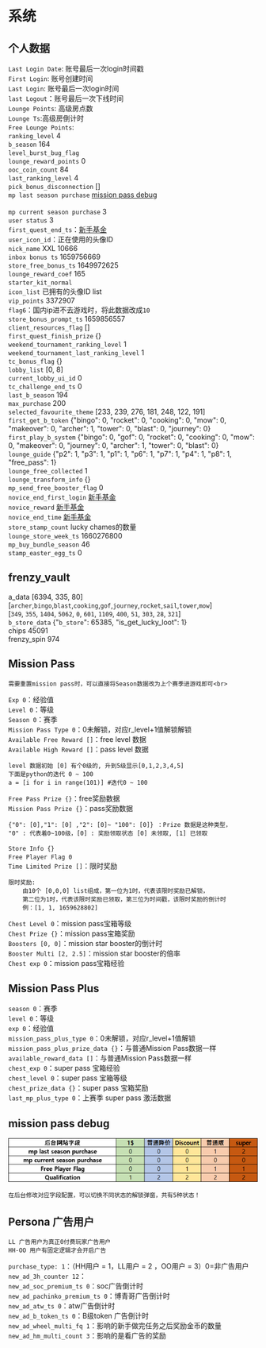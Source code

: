 # 系统
## 个人数据

`Last Login Date`: 账号最后一次login时间戳<br>
`First Login`: 账号创建时间<br>
`Last Login`: 账号最后一次login时间<br>
`last Logout`：账号最后一次下线时间<br>
`Lounge Points`: 高级房点数<br>
`Lounge Ts`:高级房倒计时<br>
`Free Lounge Points`:<br>
`ranking_level` 4<br>
`b_season` 164<br>
`level_burst_bug_flag`<br>
`lounge_reward_points` 0<br>
`ooc_coin_count` 84<br>
`last_ranking_level` 4<br>
`pick_bonus_disconnection` []<br>
`mp last season purchase` [mission pass debug](#mission-pass-debug)<br><br>
`mp current season purchase` 3<br>
`user status` 3<br>
`first_quest_end_ts`：[新手基金](quest.md)<br>
`user_icon_id`：正在使用的头像ID<br>
`nick_name` XXL 10666<br>
`inbox bonus ts` 1659756669<br>
`store_free_bonus_ts` 1649972625<br>
`lounge_reward_coef` 165<br>
`starter_kit_normal`<br>
`icon_list` 已拥有的头像ID list<br>
`vip_points` 3372907<br>
`flag6`：国内ip进不去游戏时，将此数据改成`10`<br>
`store_bonus_prompt_ts` 1659856557<br>
`client_resources_flag` []<br>
`first_quest_finish_prize` {}<br>
`weekend_tournament_ranking_level` 1<br>
`weekend_tournament_last_ranking_level` 1<br>
`tc_bonus_flag` {}<br>
`lobby_list` [0, 8]<br>
`current_lobby_ui_id` 0<br>
`tc_challenge_end_ts` 0<br>
`last_b_season` 194<br>
`max_purchase` 200<br>
`selected_favourite_theme` [233, 239, 276, 181, 248, 122, 191]<br>
`first_get_b_token` {"bingo": 0, "rocket": 0, "cooking": 0, "mow": 0, "makeover": 0, "archer": 1, "tower": 0, "blast": 0, "journey": 0}<br>
`first_play_b_system` {"bingo": 0, "gof": 0, "rocket": 0, "cooking": 0, "mow": 0, "makeover": 0, "journey": 0, "archer": 1, "tower": 0, "blast": 0}
`lounge_guide` {"p2": 1, "p3": 1, "p1": 1, "p6": 1, "p7": 1, "p4": 1, "p8": 1, "free_pass": 1}<br>
`lounge_free_collected` 1<br>
`lounge_transform_info` {}<br>
`mp_send_free_booster_flag` 0<br>
`novice_end_first_login` [新手基金](quest.md)<br>
`novice_reward` [新手基金](quest.md)<br>
`novice_end_time` [新手基金](quest.md)<br>
`store_stamp_count` lucky chames的数量<br>
`lounge_store_week_ts` 1660276800<br>
`mp_buy_bundle_season` 46<br>
`stamp_easter_egg_ts` 0<br>

## frenzy_vault
a_data [6394, 335, 80]<br>
[`archer`,`bingo`,`blast`,`cooking`,`gof`,`journey`,`rocket`,`sail`,`tower`,`mow`]<br> 
[`349`, `355`, `1404`, `5062`, `0`, `601`, `1109`, `400`, `51`, `303`, `28`, `321`]<br>
`b_store_data` {"`b_store`": 65385, "is_get_lucky_loot": 1}<br>
chips 45091<br>
frenzy_spin 974

## Mission Pass

    需要重置mission pass时，可以直接将Season数据改为上个赛季进游戏即可<br>

`Exp 0`：经验值<br>
`Level 0`：等级<br>
`Season 0`：赛季<br>
`Mission Pass Type 0`：0未解锁，对应r_level+1值解锁解锁<br>
`Available Free Reward []`：free level 数据<br>
`Available High Reward []`：pass level 数据

    level 数据初始 [0] 有个0级的, 升到5级显示[0,1,2,3,4,5]
    下面是python的迭代 0 ~ 100
    a = [i for i in range(101)] #迭代0 ~ 100
`Free Pass Prize {}`：free奖励数据<br>
`Mission Pass Prize {}`：pass奖励数据<br>

    {"0": [0],"1": [0] ,"2": [0]~ "100": [0]} ：Prize 数据是这种类型，
    "0" : 代表着0~100级，[0] : 奖励领取状态 [0] 未领取, [1] 已领取
`Store Info {}`<br>
`Free Player Flag 0`<br>
`Time Limited Prize []`：限时奖励<br>

    限时奖励:
        由10个 [0,0,0] list组成，第一位为1时，代表该限时奖励已解锁，
        第二位为1时，代表该限时奖励已领取，第三位为时间戳，该限时奖励的倒计时
        例：[1, 1, 1659628802]
`Chest Level 0`：mission pass宝箱等级<br>
`Chest Prize {}`：mission pass宝箱奖励<br>
`Boosters [0, 0]`：mission star booster的倒计时<br>
`Booster Multi [2, 2.5]`：mission star booster的倍率<br>
`Chest exp 0`：mission pass宝箱经验<br>

## Mission Pass Plus

`season 0`：赛季<br>
`level 0`：等级<br>
`exp 0`：经验值<br>
`mission_pass_plus_type 0`：0未解锁，对应r_level+1值解锁<br>
`mission_pass_plus_prize_data {}`：与普通Mission Pass数据一样<br>
`available_reward_data []`：与普通Mission Pass数据一样<br>
`chest_exp 0`：super pass 宝箱经验<br>
`chest_level 0`：super pass 宝箱等级<br>
`chest_prize_data {}`：super pass 宝箱奖励<br>
`last_mp_plus_type 0`：上赛季 super pass 激活数据<br>

## mission pass debug
![解锁弹窗配置](images/S_mission_pass_boost.png)<br>

    在后台修改对应字段配置，可以切换不同状态的解锁弹窗，共有5种状态！

## Persona 广告用户

    LL 广告用户为真正0付费玩家广告用户
    HH-OO 用户有固定逻辑才会开启广告
    

`purchase_type: 1`：（HH用户 = 1，LL用户 = 2 ，OO用户 = 3）0=非广告用户<br>
`new_ad_3h_counter 12`：<br>
`new_ad_soc_premium_ts 0`：soc广告倒计时<br>
`new_ad_pachinko_premium_ts 0`：博青哥广告倒计时<br>
`new_ad_atw_ts 0`：atw广告倒计时<br>
`new_ad_b_token_ts 0`：B级token 广告倒计时<br>
`new_ad_wheel_multi_fq 1`：影响的新手做完任务之后奖励金币的数量<br> 
`new_ad_hm_multi_count 3`：影响的是看广告的奖励<br>